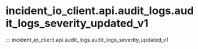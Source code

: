# incident_io_client.api.audit_logs.audit_logs_severity_updated_v1

::: incident_io_client.api.audit_logs.audit_logs_severity_updated_v1